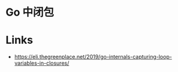 # Go 中闭包

# Links

- https://eli.thegreenplace.net/2019/go-internals-capturing-loop-variables-in-closures/
